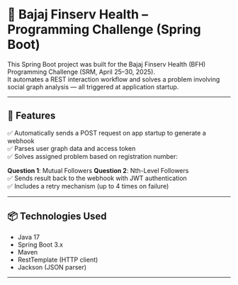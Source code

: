 # 🏥 Bajaj Finserv Health – Programming Challenge (Spring Boot)

This Spring Boot project was built for the Bajaj Finserv Health (BFH) Programming Challenge (SRM, April 25–30, 2025).  
It automates a REST interaction workflow and solves a problem involving social graph analysis — all triggered at application startup.

---

## 🚀 Features

✅ Automatically sends a POST request on app startup to generate a webhook  
✅ Parses user graph data and access token  
✅ Solves assigned problem based on registration number:

**Question 1**: Mutual Followers
**Question 2**: Nth-Level Followers  
✅ Sends result back to the webhook with JWT authentication  
✅ Includes a retry mechanism (up to 4 times on failure)

---

## 📦 Technologies Used

- Java 17
- Spring Boot 3.x
- Maven
- RestTemplate (HTTP client)
- Jackson (JSON parser)

---
